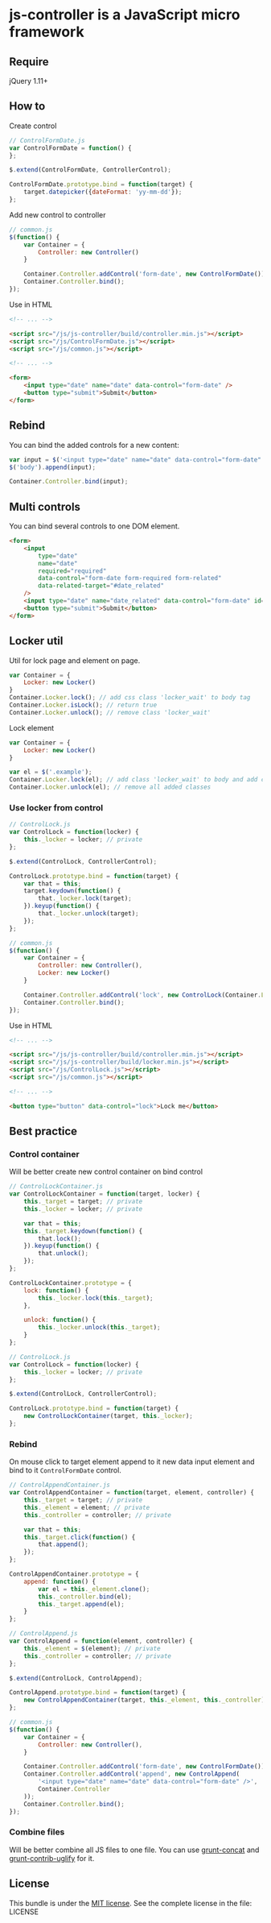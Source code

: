 js-controller is a JavaScript micro framework
=============================================

## Require

jQuery 1.11+

## How to

Create control

```js
// ControlFormDate.js
var ControlFormDate = function() {
};

$.extend(ControlFormDate, ControllerControl);

ControlFormDate.prototype.bind = function(target) {
    target.datepicker({dateFormat: 'yy-mm-dd'});
};
```

Add new control to controller

```js
// common.js
$(function() {
    var Container = {
        Controller: new Controller()
    }

    Container.Controller.addControl('form-date', new ControlFormDate());
    Container.Controller.bind();
});
```

Use in HTML

```html
<!-- ... -->

<script src="/js/js-controller/build/controller.min.js"></script>
<script src="/js/ControlFormDate.js"></script>
<script src="/js/common.js"></script>

<!-- ... -->

<form>
    <input type="date" name="date" data-control="form-date" />
    <button type="submit">Submit</button>
</form>
```

## Rebind

You can bind the added controls for a new content:

```js
var input = $('<input type="date" name="date" data-control="form-date" />');
$('body').append(input);

Container.Controller.bind(input);
```

## Multi controls

You can bind several controls to one DOM element.

```html
<form>
    <input
        type="date"
        name="date"
        required="required"
        data-control="form-date form-required form-related"
        data-related-target="#date_related"
    />
    <input type="date" name="date_related" data-control="form-date" id="date_related" />
    <button type="submit">Submit</button>
</form>
```

## Locker util

Util for lock page and element on page.

```js
var Container = {
    Locker: new Locker()
}
Container.Locker.lock(); // add css class 'locker_wait' to body tag
Container.Locker.isLock(); // return true
Container.Locker.unlock(); // remove class 'locker_wait'
```

Lock element

```js
var Container = {
    Locker: new Locker()
}

var el = $('.example');
Container.Locker.lock(el); // add class 'locker_wait' to body and add class 'locker_lock' to element
Container.Locker.unlock(el); // remove all added classes
```

### Use locker from control

```js
// ControlLock.js
var ControlLock = function(locker) {
    this._locker = locker; // private
};

$.extend(ControlLock, ControllerControl);

ControlLock.prototype.bind = function(target) {
    var that = this;
    target.keydown(function() {
        that._locker.lock(target);
    }).keyup(function() {
        that._locker.unlock(target);
    });
};
```

```js
// common.js
$(function() {
    var Container = {
        Controller: new Controller(),
        Locker: new Locker()
    }

    Container.Controller.addControl('lock', new ControlLock(Container.Locker));
    Container.Controller.bind();
});
```

Use in HTML

```html
<!-- ... -->

<script src="/js/js-controller/build/controller.min.js"></script>
<script src="/js/js-controller/build/locker.min.js"></script>
<script src="/js/ControlLock.js"></script>
<script src="/js/common.js"></script>

<!-- ... -->

<button type="button" data-control="lock">Lock me</button>
```

## Best practice

### Control container

Will be better create new control container on bind control

```js
// ControlLockContainer.js
var ControlLockContainer = function(target, locker) {
    this._target = target; // private
    this._locker = locker; // private

    var that = this;
    this._target.keydown(function() {
        that.lock();
    }).keyup(function() {
        that.unlock();
    });
};

ControlLockContainer.prototype = {
    lock: function() {
        this._locker.lock(this._target);
    },

    unlock: function() {
        this._locker.unlock(this._target);
    }
};
```

```js
// ControlLock.js
var ControlLock = function(locker) {
    this._locker = locker; // private
};

$.extend(ControlLock, ControllerControl);

ControlLock.prototype.bind = function(target) {
    new ControlLockContainer(target, this._locker);
};
```

### Rebind

On mouse click to target element append to it new data input element and bind to it `ControlFormDate` control.

```js
// ControlAppendContainer.js
var ControlAppendContainer = function(target, element, controller) {
    this._target = target; // private
    this._element = element; // private
    this._controller = controller; // private

    var that = this;
    this._target.click(function() {
        that.append();
    });
};

ControlAppendContainer.prototype = {
    append: function() {
        var el = this._element.clone();
        this._controller.bind(el);
        this._target.append(el);
    }
};
```

```js
// ControlAppend.js
var ControlAppend = function(element, controller) {
    this._element = $(element); // private
    this._controller = controller; // private
};

$.extend(ControlLock, ControlAppend);

ControlAppend.prototype.bind = function(target) {
    new ControlAppendContainer(target, this._element, this._controller);
};
```

```js
// common.js
$(function() {
    var Container = {
        Controller: new Controller(),
    }

    Container.Controller.addControl('form-date', new ControlFormDate());
    Container.Controller.addControl('append', new ControlAppend(
        '<input type="date" name="date" data-control="form-date" />',
        Container.Controller
    ));
    Container.Controller.bind();
});
```

### Combine files

Will be better combine all JS files to one file.
You can use [grunt-concat](https://www.npmjs.com/package/grunt-concat) and
[grunt-contrib-uglify](https://www.npmjs.com/package/grunt-contrib-uglify) for it.

## License

This bundle is under the [MIT license](http://opensource.org/licenses/MIT). See the complete license in the file: LICENSE
